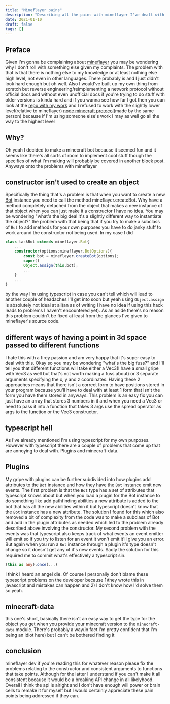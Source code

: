 ```yaml
---
title: "Mineflayer pains"
description: "Describing all the pains with mineflayer I've dealt with so far"
date: 2021-01-10
draft: false
tags: []
---
```

## Preface
Given I'm gonna be complaining about [mineflayer](https://github.com/PrismarineJS/mineflayer) you may be wondering why I don't roll with something else given my complaints. The problem with that is that there is nothing else to my knowledge or at least nothing else high level, not even in other languages. There probably is and I just didn't look hard enough but oh well. Also I would've built up my own thing from scratch but reverse engineering/reimplementing a network protocol without official docs and without even unofficial docs if you're trying to do stuff with older versions is kinda hard and if you wanna see how far I got then you can look at the [repo with my work](https://github.com/Pagwin-Fedora/McProtocolLearning) and I refused to work with the slightly lower level(relative to mineflayer) [node minecraft protocol](https://github.com/PrismarineJS/node-minecraft-protocol)(made by the same person) because if I'm using someone else's work I may as well go all the way to the highest level
## Why?
Oh yeah I decided to make a minecraft bot because it seemed fun and it seems like there's all sorts of room to implement cool stuff though the specifics of what I'm making will probably be covered in another block post. Anyways onto the problems with mineflayer
## constructor isn't used to create an object
Specifically the thing that's a problem is that when you want to create a new [Bot](https://github.com/PrismarineJS/mineflayer/blob/master/docs/api.md#bot) instance you need to call the method mineflayer.createBot. Why have a method completely detached from the object that makes a new instance of that object when you can just make it a constructor I have no idea. You may be wondering "what's the big deal it's a slightly different way to instantiate the object?" the problem with that being that if you try to make a subclass of `Bot` to add methods for your own purposes you have to do janky stuff to work around the constructor not being used. In my case I did
```typescript
class taskBot extends mineflayer.Bot{
	...
	constructor(options:mineflayer.BotOptions){
		const bot = mineflayer.createBot(options);
		super()
		Object.assign(this,bot);
		...
	}
	...
}
```
by the way I'm using typescript in case you can't tell which will lead to another couple of headaches I'll get into soon but yeah using `Object.assign` is absolutely not ideal at all(an as of writing I have no idea if using this hack leads to problems I haven't encountered yet). As an aside there's no reason this problem couldn't be fixed at least from the glances I've given to mineflayer's source code.
## different ways of having a point in 3d space passed to different functions
I hate this with a firey passion and am very happy that it's super easy to deal with this. Okay so you may be wondering "what's the big fuss?" and I'll tell you that different functions will take either a Vec3(I have a small gripe with Vec3 as well but that's not worth making a fuss about) or 3 separate arguments specifying the x, y and z coordinates. Having these 2 approaches means that there isn't a correct form to have positions stored in your program because you'll have to deal with at least 1 form that isn't the form you have them stored in anyways. This problem is an easy fix you can just have an array that stores 3 numbers in it and when you need a Vec3 or need to pass it into a function that takes 3 args use the spread operator as args to the function or the Vec3 constructor.
## typescript hell
As I've already mentioned I'm using typescript for my own purposes. However with typescript there are a couple of problems that come up that are annoying to deal with. Plugins and minecraft-data. 
## Plugins
My gripe with plugins can be further subdivided into how plugins add attributes to the `Bot` instance and how they have the `Bot` instance emit new events. The first problem is that the `Bot` type has a set of attributes that typescript knows about but when you load a plugin for the Bot instance to do something like add pathfinding abilities a new attribute is added to the bot that has all the new abilities within it but typescript doesn't know that the `Bot` instance has a new attribute. The solution I found for this which also removed a bit of complexity from the code was to make a subclass of Bot and add in the plugin attributes as needed which led to the problem already described above involving the constructor. My second problem with the events was that typescript also keeps track of what events an event emitter will emit so if you try to listen for an event it won't emit it'll give you an error. But again when you run a `Bot` instance through a plugin it's type doesn't change so it doesn't get any of it's new events. Sadly the solution for this required me to commit what's effectively a typescript sin.
```typescript
(this as any).once(...)
```
I think I heard an angel die. Of course I personally don't blame these typescript problems on the developer because 1)they wrote this in javascript and mistakes can happen and 2) I don't know how I'd solve them so yeah.
## minecraft-data
this one's short, basically there isn't an easy way to get the type for the object you get when you provide your minecraft version to the `minecraft-data` module. There's probably a way(in fact I'm pretty confident that I'm being an idiot here) but I can't be bothered finding it
## conclusion
mineflayer dev if you're reading this for whatever reason please fix the problems relating to the constructor and consistent arguments to functions that take points. Although for the latter I understand if you can't make it all consistent because it would be a breaking API change in all likelyhood. Overall I think the api is alright and I don't have enough will power or brain cells to remake it for myself but I would certainly appreciate these pain points being addressed if they can.
